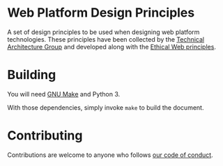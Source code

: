 # Web Platform Design Principles

A set of design principles to be used when designing web platform technologies. These principles have been collected by the [Technical Architecture Group](https://www.w3.org/2001/tag/) and developed along with the [Ethical Web principles](https://github.com/w3ctag/ethical-web-principles/).


# Building

You will need [GNU Make](https://www.gnu.org/software/make/) and Python 3.

With those dependencies, simply invoke `make` to build the document.


# Contributing

Contributions are welcome to anyone who follows [our code of conduct](https://www.w3.org/Consortium/cepc/).
